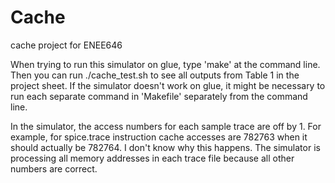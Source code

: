 Cache
=====

cache project for ENEE646

When trying to run this simulator on glue, type 'make' at the command line. Then you can run ./cache_test.sh to see all outputs from Table 1 in the project sheet. If the simulator doesn't work on glue, it might be necessary to run each separate command in 'Makefile' separately from the command line. 

In the simulator, the access numbers for each sample trace are off by 1. For example, for spice.trace instruction cache accesses are 782763 when it should actually be 782764. I don't know why this happens. The simulator is processing all memory addresses in each trace file because all other numbers are correct. 
